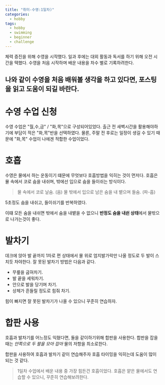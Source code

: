 ```yaml
---
title: "취미-수영:1일차)"
categories:
  - hobby
tags:
  - hobby
  - swimming
  - beginner
  - challenge
---
```


체력 증진을 위해 수영을 시작했다. 
일과 후에는 대외 활동과 독서를 하기 위해 오전 시간을 택했다. 
수영을 처음 시작하며 배운 내용을 차수 별로 기록하려한다. 

나와 같이 수영을 처음 배워볼 생각을 하고 있다면, 포스팅을 읽고 도움이 되길 바란다.
---

# 수영 수업 신청
수영 수업은 "월,수,금" / "화,목"으로 구성되어있었다.
출근 전 새벽시간을 활용해야하기에 부담이 적은 "화,목"반을 선택하였다. 
물론, 주말 전 후로는 일정이 생길 수 있기 때문에 "화,목" 수업이 나에겐 적합한 수업이었다. 


# 호흡
수영은 물에서 하는 운동이기 떄문에 무엇보다 호흡방법을 익히는 것이 먼저다. 
호흡은 뮬 속에서 코로 숨을 내쉬며, 밖에선 입으로 숨을 들이쉬는 방식이다. 
> 물 속에서 코로 날숨. (음)
> 물 밖에서 입으로 남은 숨을 내 뱉으며 들숨. (파-흡)

5초정도 숨을 내쉬고, 들이쉬기를 반복하였다. 

이떄 모든 숨을 내쉬면 밖에서 숨을 내뱉을 수 없으니 **반정도 숨을 내쉰 상태**에서 물밖으로 나가는것이 좋다.


# 발차기
데크에 앉아 발 끝까지 1자로 편 상태에서 물 위로 엄지발가락만 나올 정도로 두 발이 스치듯 차야한다.
잘 못된 발차기 방법은 다음과 같다.
- 무릎을 굽혀차기.
- 발 끝을 세워차기.
- 안으로 발을 당기며 차기.
- 상체가 흔들릴 정도로 힘줘 차기.

힘이 빠지면 잘 못된 발차기가 나올 수 있으니 꾸준히 연습하자.



# 합판 사용
호흡과 발차기를 어느정도 익혔다면, 둘을 같이하기위해 합판을 사용한다.
합판을 잡을 때는 *안쪽으로 두 팔을 모아 잡아* 물의 저항을 최소로한다.

합판을 사용하여 호흡과 발차기 같이 연습해주자 호흡 타이밍을 익히는데 도움이 많이 되는 것 같다. 



> 1일차 수업에서 배운 내용 중 가장 힘든건 호흡이었다. 
> 호흡은 얕은 물에서도 연습할 수 있으니, 꾸준히 연습해보려한다.